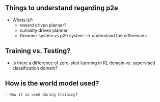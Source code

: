 ## Things to understand regarding p2e
- Whats is?:
  - reward driven planner?
  - curiosity driven planner
  - Dreamer system vs p2e system --> understand the differences

## Training vs. Testing?
- Is there a difference of zero-shot learning in RL domain vs. supervised classification domain?

## How is the world model used? 
    - How it is used during training?